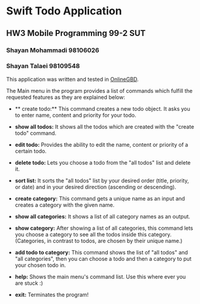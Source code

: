 # Swift Todo Application

## HW3 Mobile Programming 99-2 SUT

### Shayan Mohammadi 98106026

### Shayan Talaei 98109548

This application was written and tested in [OnlineGBD](https://www.onlinegdb.com/).  

The Main menu in the program provides a list of commands which fulfill the requested features as they are explained below:  

- ** create todo:** This command creates a new todo object. It asks you to enter name, content and priority for your todo.
- **show all todos:** It shows all the todos which are created with the &quot;create todo&quot; command.
- **edit todo:** Provides the ability to edit the name, content or priority of a certain todo.
- **delete todo:** Lets you choose a todo from the &quot;all todos&quot; list and delete it.
- **sort list:** It sorts the &quot;all todos&quot; list by your desired order (title, priority, or date) and in your desired direction (ascending or descending).  

- **create category:** This command gets a unique name as an input and creates a category with the given name.
- **show all categories:** It shows a list of all category names as an output.
- **show category:** After showing a list of all categories, this command lets you choose a category to see all the todos inside this category. (Categories, in contrast to todos, are chosen by their unique name.)
- **add todo to category:** This command shows the list of &quot;all todos&quot; and &quot;all categories&quot;, then you can choose a todo and then a category to put your chosen todo in.
- **help:** Shows the main menu&#39;s command list. Use this where ever you are stuck :)
- **exit:** Terminates the program!
